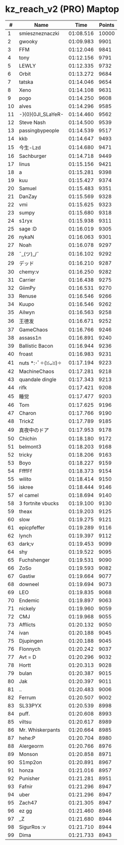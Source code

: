 # kz_reach_v2 (PRO) Maptop

|  # | Name | Time | Points |
|-------------- | -------------- | -------------- | -------------- | 
| 1 | smieszneznaczki | 01:08.516 | 10000 | 
| 2 | gwooky | 01:09.983 | 9901 | 
| 3 | FFM | 01:12.046 | 9841 | 
| 4 | tony | 01:12.156 | 9791 | 
| 5 | LEWLY | 01:12.335 | 9732 | 
| 6 | Orbit | 01:13.272 | 9684 | 
| 7 | tatska | 01:14.046 | 9654 | 
| 8 | Xeno | 01:14.108 | 9631 | 
| 9 | pogo | 01:14.250 | 9608 | 
| 10 | alves | 01:14.296 | 9585 | 
| 11 | -}{0}{0JI_SLaYeR- | 01:14.460 | 9562 | 
| 12 | Steve Nash | 01:14.500 | 9539 | 
| 13 | passingbypeople | 01:14.539 | 9517 | 
| 14 | kkb | 01:14.647 | 9493 | 
| 15 | 今生-Lzd | 01:14.680 | 9471 | 
| 16 | Sachburger | 01:14.718 | 9449 | 
| 17 | linus | 01:15.156 | 9421 | 
| 18 | a | 01:15.281 | 9398 | 
| 19 | kuu | 01:15.427 | 9374 | 
| 20 | Samuel | 01:15.483 | 9351 | 
| 21 | DanZay | 01:15.569 | 9328 | 
| 22 | vmi | 01:15.625 | 9323 | 
| 23 | sumpy | 01:15.680 | 9318 | 
| 24 | s1ryx | 01:15.938 | 9311 | 
| 25 | sage :D | 01:16.019 | 9305 | 
| 26 | nykaN | 01:16.063 | 9301 | 
| 27 | Noah | 01:16.078 | 9297 | 
| 28 | ¯\_(ツ)_/¯ | 01:16.102 | 9292 | 
| 29 | デッド | 01:16.210 | 9287 | 
| 30 | chemy:v | 01:16.250 | 9282 | 
| 31 | Carrier | 01:16.438 | 9275 | 
| 32 | GiimPy | 01:16.531 | 9270 | 
| 33 | Renuse | 01:16.546 | 9266 | 
| 34 | Kuupo | 01:16.546 | 9262 | 
| 35 | Ailwyn | 01:16.563 | 9258 | 
| 36 | 王德发 | 01:16.671 | 9252 | 
| 37 | GameChaos | 01:16.766 | 9246 | 
| 38 | assass1n | 01:16.891 | 9240 | 
| 39 | Ballistic Bacon | 01:16.944 | 9236 | 
| 40 | froast | 01:16.983 | 9231 | 
| 41 | nuts *:･ﾟ✧(ꈍᴗꈍ)✧ | 01:17.194 | 9223 | 
| 42 | MachineChaos | 01:17.281 | 9218 | 
| 43 | quandale dingle | 01:17.343 | 9213 | 
| 44 | rifk | 01:17.421 | 9208 | 
| 45 | 睡觉 | 01:17.477 | 9203 | 
| 46 | Tom | 01:17.625 | 9196 | 
| 47 | Charon | 01:17.766 | 9190 | 
| 48 | TrickZ | 01:17.789 | 9185 | 
| 49 | 真夜中のドア | 01:17.953 | 9178 | 
| 50 | Chichin | 01:18.180 | 9172 | 
| 51 | belmont3 | 01:18.203 | 9168 | 
| 52 | tricky | 01:18.206 | 9163 | 
| 53 | Boyo | 01:18.227 | 9159 | 
| 54 | FfffFf | 01:18.373 | 9154 | 
| 55 | wilito | 01:18.414 | 9150 | 
| 56 | iskree | 01:18.444 | 9146 | 
| 57 | el camel | 01:18.694 | 9140 | 
| 58 | 3 fortnite vbucks | 01:19.100 | 9130 | 
| 59 | theax | 01:19.203 | 9125 | 
| 60 | slow | 01:19.275 | 9121 | 
| 61 | epicpfeffer | 01:19.289 | 9116 | 
| 62 | lynch | 01:19.397 | 9112 | 
| 63 | dark;v | 01:19.453 | 9099 | 
| 64 | shy | 01:19.522 | 9095 | 
| 65 | Fuchshenger | 01:19.531 | 9090 | 
| 66 | ZoSo | 01:19.593 | 9082 | 
| 67 | Gastiw | 01:19.664 | 9077 | 
| 68 | downeel | 01:19.694 | 9073 | 
| 69 | LEO | 01:19.835 | 9068 | 
| 70 | Endemic | 01:19.897 | 9063 | 
| 71 | nickely | 01:19.960 | 9059 | 
| 72 | CMJ | 01:19.968 | 9055 | 
| 73 | Afflicts | 01:20.132 | 9050 | 
| 74 | ivan | 01:20.188 | 9045 | 
| 75 | Djupingen | 01:20.188 | 9045 | 
| 76 | Flonnych | 01:20.242 | 9037 | 
| 77 | Avt = D | 01:20.296 | 9032 | 
| 78 | Hortt | 01:20.313 | 9028 | 
| 79 | bulan | 01:20.387 | 9015 | 
| 80 | Jak | 01:20.397 | 9011 | 
| 81 | .. | 01:20.483 | 9006 | 
| 82 | Ferrum | 01:20.507 | 9002 | 
| 83 | SL33PYX | 01:20.539 | 8998 | 
| 84 | puff. | 01:20.608 | 8993 | 
| 85 | viltsu | 01:20.617 | 8989 | 
| 86 | Mr. Whiskerpants | 01:20.664 | 8985 | 
| 87 | hehe:P | 01:20.704 | 8980 | 
| 88 | Alergeorm | 01:20.766 | 8976 | 
| 89 | Monson | 01:20.858 | 8971 | 
| 90 | S1mp2on | 01:20.891 | 8967 | 
| 91 | honza | 01:21.016 | 8957 | 
| 92 | Punisher | 01:21.281 | 8951 | 
| 93 | Fafnir | 01:21.296 | 8947 | 
| 94 | uber | 01:21.296 | 8947 | 
| 95 | Zach47 | 01:21.305 | 8947 | 
| 96 | ez gg | 01:21.460 | 8946 | 
| 97 | _Z | 01:21.680 | 8944 | 
| 98 | SigurRos :v | 01:21.710 | 8944 | 
| 99 | Dima | 01:21.733 | 8943 | 

